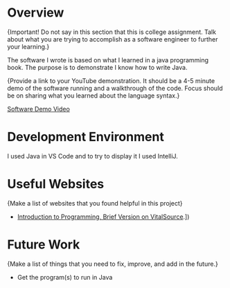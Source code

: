 # Overview

{Important!  Do not say in this section that this is college assignment.  Talk about what you are trying to accomplish as a software engineer to further your learning.}

The software I wrote is based on what I learned in a java programming book. The purpose is to demonstrate I know how to write Java.

{Provide a link to your YouTube demonstration.  It should be a 4-5 minute demo of the software running and a walkthrough of the code.  Focus should be on sharing what you learned about the language syntax.}

[Software Demo Video](http://youtube.link.goes.here)

# Development Environment

I used Java in VS Code and to try to display it I used IntelliJ.

# Useful Websites

{Make a list of websites that you found helpful in this project}
* [Introduction to Programming, Brief Version on VitalSource](https://online.vitalsource.com/reader/books/9780134671727/epubcfi/6/22[%3Bvnd.vst.idref%3DP70010138680000000000000000004A2]!/4/2[P70010138680000000000000000004A2]/4[P70010138680000000000000000004A5]/2[P70010138680000000000000000004A6]/4[P700101386800000000000000000CEC6]/18[P70010138680000000000000000004B9]/2[P700101386800000000000000000CECF]/3:0[%2C^).])


# Future Work

{Make a list of things that you need to fix, improve, and add in the future.}
* Get the program(s) to run in Java